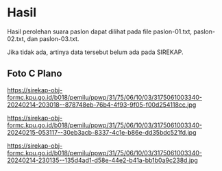 # Hasil

Hasil perolehan suara paslon dapat dilihat pada file paslon-01.txt, paslon-02.txt, dan paslon-03.txt.

Jika tidak ada, artinya data tersebut belum ada pada SIREKAP.

## Foto C Plano

https://sirekap-obj-formc.kpu.go.id/b018/pemilu/ppwp/31/75/06/10/03/3175061003340-20240214-203018--878748eb-76b4-4f93-9f05-f00d254118cc.jpg

https://sirekap-obj-formc.kpu.go.id/b018/pemilu/ppwp/31/75/06/10/03/3175061003340-20240215-053117--30eb3acb-8337-4c1e-b86e-dd35bdc521fd.jpg

https://sirekap-obj-formc.kpu.go.id/b018/pemilu/ppwp/31/75/06/10/03/3175061003340-20240214-230135--135d4ad1-d58e-44e2-b41a-bb1b0a9c238d.jpg
